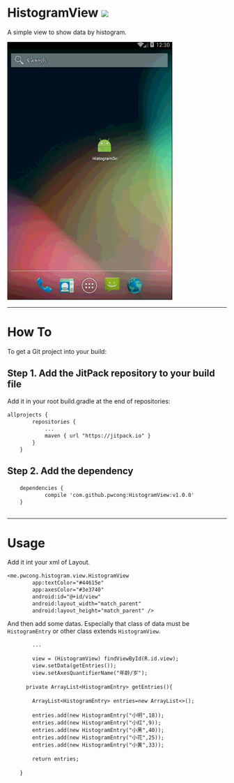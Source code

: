 # HistogramView [![](https://jitpack.io/v/pwcong/HistogramView.svg)](https://jitpack.io/#pwcong/HistogramView)

A simple view to show data by histogram.

![SnapShot](https://github.com/pwcong/SnapShot/blob/master/HistogramView/snapshot.gif)

*******

# How To 

To get a Git project into your build:

## Step 1. Add the JitPack repository to your build file

Add it in your root build.gradle at the end of repositories:

```	
allprojects {
		repositories {
			...
			maven { url "https://jitpack.io" }
		}
	}

```

## Step 2. Add the dependency
```
	dependencies {
	        compile 'com.github.pwcong:HistogramView:v1.0.0'
	}
	
```

*******

# Usage

Add it int your xml of Layout.

```
<me.pwcong.histogram.view.HistogramView
        app:textColor="#44615e"
        app:axesColor="#3e3740"
        android:id="@+id/view"
        android:layout_width="match_parent"
        android:layout_height="match_parent" />
```

And then add some datas. Especially that class of data must be `HistogramEntry` or other class extends `HistogramView`.

```
        ...
        
        view = (HistogramView) findViewById(R.id.view);
        view.setData(getEntries());
        view.setAxesQuantifierName("年龄/岁");
  
      private ArrayList<HistogramEntry> getEntries(){

        ArrayList<HistogramEntry> entries=new ArrayList<>();

        entries.add(new HistogramEntry("小明",18));
        entries.add(new HistogramEntry("小红",9));
        entries.add(new HistogramEntry("小黑",40));
        entries.add(new HistogramEntry("小花",25));
        entries.add(new HistogramEntry("小黄",33));

        return entries;

    }

```


